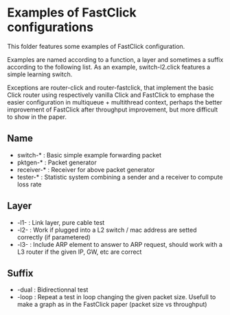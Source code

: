 Examples of FastClick configurations
====================================

This folder features some examples of FastClick configuration.

Examples are named according to a function, a layer and sometimes a suffix according to the following list. As an example, switch-l2.click features a simple learning switch.

Exceptions are router-click and router-fastclick, that implement the basic Click router using respectively vanilla Click and FastClick to emphase the easier configuration in multiqueue + multithread context, perhaps the better improvement of FastClick after throughput improvement, but more difficult to show in the paper.

Name
----
- switch-\*      : Basic simple example forwarding packet
- pktgen-\*      : Packet generator
- receiver-\*    : Receiver for above packet generator
- tester-\*      : Statistic system combining a sender and a receiver to compute loss rate

Layer
-----
- -l1-   : Link layer, pure cable test
- -l2-   : Work if plugged into a L2 switch / mac address are setted correctly (if parametered)
- -l3-   : Include ARP element to answer to ARP request, should work with a L3 router if the given IP, GW, etc are correct

Suffix
------
- -dual  : Bidirectionnal test
- -loop  : Repeat a test in loop changing the given packet size. Usefull to make a graph as in the FastClick paper (packet size vs throughput)
